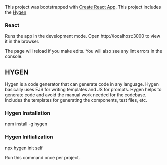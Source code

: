This project was bootstrapped with [Create React App](https://github.com/facebook/create-react-app). This project includes the [Hygen](https://www.hygen.io/) 

### React
Runs the app in the development mode.
Open http://localhost:3000 to view it in the browser.

The page will reload if you make edits.
You will also see any lint errors in the console.

## HYGEN

Hygen is a code generator that can generate code in any language. Hygen basically uses EJS for writing templates and JS for prompts. Hygen helps to generate code and avoid the manual work needed for the codebase. Includes the templates for generating the components, test files, etc. 

### Hygen Installation

npm install -g hygen 

### Hygen Initialization

npx hygen init self 

Run this command once per project.
